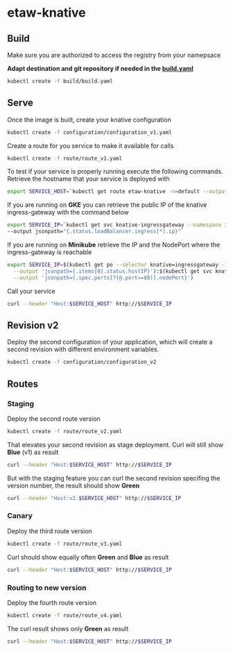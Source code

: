 # etaw-knative

## Build

Make sure you are authorized to access the registry from your namepsace

**Adapt destination and git repository if needed in the [build.yaml](/build/build.yaml)**

```bash
kubectl create -f build/build.yaml
```

## Serve

Once the image is built, create your knative configuration

```bash
kubectl create -f configuration/configuration_v1.yaml
```

Create a route for you service to make it available for calls

```bash
kubectl create -f route/route_v1.yaml
```

To test if your service is properly running execute the following commands.
Retrieve the hostname that your service is deployed with

```bash
export SERVICE_HOST=`kubectl get route etaw-knative -n=default --output jsonpath="{.status.domain}"`
```

If you are running on **GKE** you can retrieve the public IP of the knative ingress-gateway with the command below

```bash
export SERVICE_IP=`kubectl get svc knative-ingressgateway --namespace istio-system \
--output jsonpath="{.status.loadBalancer.ingress[*].ip}"`
```

If you are running on **Minikube** retrieve the IP and the NodePort where the ingress-gateway is reachable

```bash
export SERVICE_IP=$(kubectl get po --selector knative=ingressgateway --namespace istio-system \
  --output 'jsonpath={.items[0].status.hostIP}'):$(kubectl get svc knative-ingressgateway --namespace istio-system \
  --output 'jsonpath={.spec.ports[?(@.port==80)].nodePort}')
```

Call your service

```bash
curl --header "Host:$SERVICE_HOST" http://$SERVICE_IP
```

## Revision v2

Deploy the second configuration of your application, which will create a second revision with different environment variables.

```bash
kubectl create -f configuration/configuration_v2
```

## Routes

### Staging

Deploy the second route version

```bash
kubectl create -f route/route_v2.yaml
```

That elevates your second revision as stage deployment.
Curl will still show **Blue** (v1) as result

```bash
curl --header "Host:$SERVICE_HOST" http://$SERVICE_IP
```

But with the staging feature you can curl the second revision specifing the version number, the result should show **Green**

```bash
curl --header "Host:v2.$SERVICE_HOST" http://$SERVICE_IP
```

### Canary

Deploy the third route version

```bash
kubectl create -f route/route_v3.yaml
```

Curl should show equally often **Green** and **Blue** as result

```bash
curl --header "Host:$SERVICE_HOST" http://$SERVICE_IP
```

### Routing to new version

Deploy the fourth route version

```bash
kubectl create -f route/route_v4.yaml
```

The curl result shows only **Green** as result

```bash
curl --header "Host:$SERVICE_HOST" http://$SERVICE_IP
```
